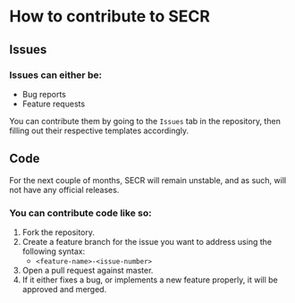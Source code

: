 # How to contribute to SECR

## Issues

### Issues can either be:

- Bug reports
- Feature requests

You can contribute them by going to the `Issues` tab in the repository, then filling out their respective templates accordingly.

## Code

For the next couple of months, SECR will remain unstable, and as such, will not have any official releases.

### You can contribute code like so:

1. Fork the repository.
2. Create a feature branch for the issue you want to address using the following syntax:
   - `<feature-name>-<issue-number>`
3. Open a pull request against master.
4. If it either fixes a bug, or implements a new feature properly, it will be approved and merged. 

